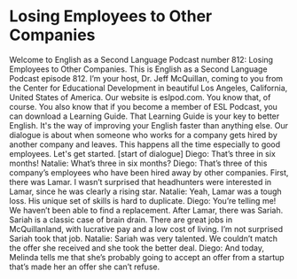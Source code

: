 # Losing Employees to Other Companies

Welcome to English as a Second Language Podcast number 812: Losing Employees to Other Companies.  This is English as a Second Language Podcast episode 812. I’m your host, Dr. Jeff McQuillan, coming to you from the Center for Educational Development in beautiful Los Angeles, California, United States of America.  Our website is eslpod.com. You know that, of course. You also know that if you become a member of ESL Podcast, you can download a Learning Guide. That Learning Guide is your key to better English. It's the way of improving your English faster than anything else.  Our dialogue is about when someone who works for a company gets hired by another company and leaves. This happens all the time especially to good employees. Let's get started.  [start of dialogue]  Diego:  That’s three in six months!  Natalie:  What’s three in six months?  Diego:  That’s three of this company’s employees who have been hired away by other companies. First, there was Lamar. I wasn’t surprised that headhunters were interested in Lamar, since he was clearly a rising star.  Natalie:  Yeah, Lamar was a tough loss. His unique set of skills is hard to duplicate.  Diego:  You’re telling me! We haven’t been able to find a replacement. After Lamar, there was Sariah. Sariah is a classic case of brain drain. There are great jobs in McQuillanland, with lucrative pay and a low cost of living. I’m not surprised Sariah took that job.  Natalie:  Sariah was very talented. We couldn’t match the offer she received and she took the better deal.  Diego:  And today, Melinda tells me that she’s probably going to accept an offer from a startup that’s made her an offer she can’t refuse. 